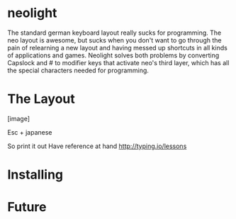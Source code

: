 neolight
========

The standard german keyboard layout really sucks for programming.
The neo layout is awesome, but sucks when you don't want to go through the pain of relearning a new layout and having messed up shortcuts in all kinds of applications and games.
Neolight solves both problems by converting Capslock and # to modifier keys that activate neo's third layer, which has all the special characters needed for programming.

The Layout
==========
[image]

Esc + japanese  

So print it out
Have reference at hand
http://typing.io/lessons

Installing
==========

Future
======
